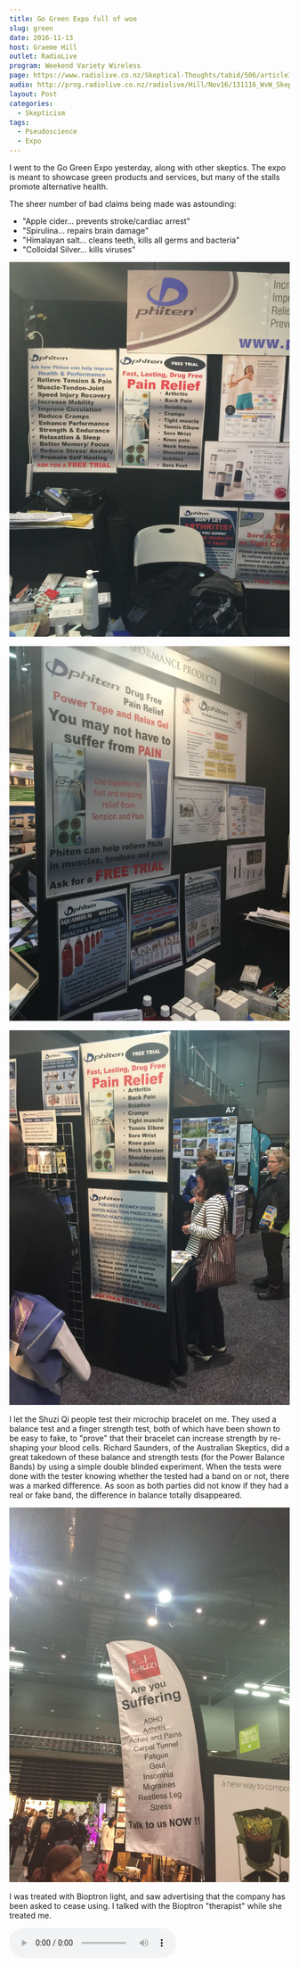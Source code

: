 ```yaml
---
title: Go Green Expo full of woo
slug: green
date: 2016-11-13
host: Graeme Hill
outlet: RadioLive
program: Weekend Variety Wireless
page: https://www.radiolive.co.nz/Skeptical-Thoughts/tabid/506/articleID/132514/Default.aspx
audio: http://prog.radiolive.co.nz/radiolive/Hill/Nov16/131116_WvW_Skeptical.mp3
layout: Post
categories:
  - Skepticism
tags:
  - Pseudoscience
  - Expo
---
```


I went to the Go Green Expo yesterday, along with other skeptics. The expo is meant to showcase green products and services, but many of the stalls promote alternative health.

<!-- more -->

The sheer number of bad claims being made was astounding:

- "Apple cider... prevents stroke/cardiac arrest"
- "Spirulina... repairs brain damage"
- "Himalayan salt... cleans teeth, kills all germs and bacteria"
- "Colloidal Silver... kills viruses"

![Phiten](./IMG_9812.jpg)

![Phiten](./IMG_9813.jpg)

![Phiten](./IMG_9814.jpg)

I let the Shuzi Qi people test their microchip bracelet on me. They used a balance test and a finger strength test, both of which have been shown to be easy to fake, to "prove" that their bracelet can increase strength by re-shaping your blood cells. Richard Saunders, of the Australian Skeptics, did a great takedown of these balance and strength tests (for the Power Balance Bands) by using a simple double blinded experiment. When the tests were done with the tester knowing whether the tested had a band on or not, there was a marked difference. As soon as both parties did not know if they had a real or fake band, the difference in balance totally disappeared.

![Shuzi](./IMG_9815.jpg)

I was treated with Bioptron light, and saw advertising that the company has been asked to cease using. I talked with the Bioptron "therapist" while she treated me.

<audio controls src="/media/audio/skepticism/Bioptron-HealingLight.mp3" />

<audio controls src="/media/audio/skepticism/Bioptron-PremBabies.mp3" />

![Bioptron](./IMG_9816.jpg)

![Bioptron](./IMG_9817.jpg)

![Bioptron](./IMG_9819.jpg)

I talked with a herbalist who said that plants are designed by god to contain compounds that treat the side effects they cause when they are used to treat medical conditions. He also told me that his plan was to sell enough of his product so that he could afford to run a clinical trial to prove that it works - it obviously escaped him that it's horribly unethical to sell medicines before you've proved that they work.

Overall, the event was full of crazy!

![Exceptional Health](./IMG_9820.jpg)

![Exceptional Health](./IMG_9822.jpg)

![Organic](./IMG_9823.jpg)

![Pest](./IMG_9824.jpg)

I talked to the organisers last year, and they removed a couple of bad adverts, but they don't seem to be willing to stem the tide. We submitted four ASA complaints about this year's stallholders before the event had even started, and we now have a lot more material available to submit many more complaints - both photos and flyers.
